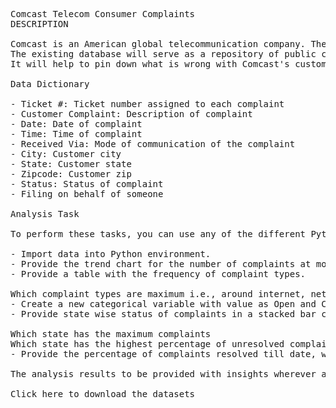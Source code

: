 <pre>
Comcast Telecom Consumer Complaints
DESCRIPTION

Comcast is an American global telecommunication company. The firm has been providing terrible customer service. They continue to fall short despite repeated promises to improve. Only last month (October 2016) the authority fined them a $2.3 million, after receiving over 1000 consumer complaints.
The existing database will serve as a repository of public customer complaints filed against Comcast.
It will help to pin down what is wrong with Comcast's customer service.

Data Dictionary

- Ticket #: Ticket number assigned to each complaint
- Customer Complaint: Description of complaint
- Date: Date of complaint
- Time: Time of complaint
- Received Via: Mode of communication of the complaint
- City: Customer city
- State: Customer state
- Zipcode: Customer zip
- Status: Status of complaint
- Filing on behalf of someone

Analysis Task

To perform these tasks, you can use any of the different Python libraries such as NumPy, SciPy, Pandas, scikit-learn, matplotlib, and BeautifulSoup.

- Import data into Python environment.
- Provide the trend chart for the number of complaints at monthly and daily granularity levels.
- Provide a table with the frequency of complaint types.

Which complaint types are maximum i.e., around internet, network issues, or across any other domains.
- Create a new categorical variable with value as Open and Closed. Open & Pending is to be categorized as Open and Closed & Solved is to be categorized as Closed.
- Provide state wise status of complaints in a stacked bar chart. Use the categorized variable from Q3. Provide insights on:

Which state has the maximum complaints
Which state has the highest percentage of unresolved complaints
- Provide the percentage of complaints resolved till date, which were received through the Internet and customer care calls.

The analysis results to be provided with insights wherever applicable.

Click here to download the datasets
